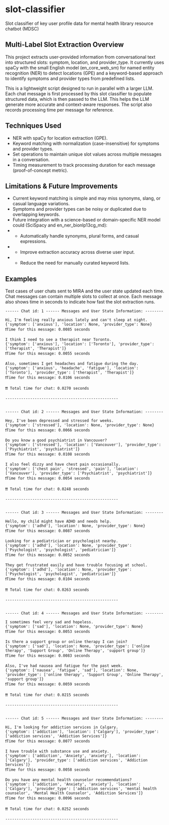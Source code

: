 # slot-classifier

Slot classifier of key user profile data for mental health library resource chatbot (MDSC)

## Multi-Label Slot Extraction Overview

This project extracts user-provided information from conversational text into structured slots: symptom, location, and provider_type. It currently uses spaCy with the small English model (en_core_web_sm) for named entity recognition (NER) to detect locations (GPE) and a keyword-based approach to identify symptoms and provider types from predefined lists.

This is a lightweight script designed to run in parallel with a larger LLM. Each chat message is first processed by this slot classifier to populate structured data, which is then passed to the LLM. This helps the LLM generate more accurate and context-aware responses. The script also records processing time per message for reference.

## Techniques Used

- NER with spaCy for location extraction (GPE).
- Keyword matching with normalization (case-insensitive) for symptoms and provider types.
- Set operations to maintain unique slot values across multiple messages in a conversation.
- Timing measurement to track processing duration for each message (proof-of-concept metric).

## Limitations & Future Improvements

- Current keyword matching is simple and may miss synonyms, slang, or casual language variations.
- Symptoms and provider types can be noisy or duplicated due to overlapping keywords.
- Future integration with a science-based or domain-specific NER model could (SciSpacy and en_ner_bionlp13cg_md):
- - Automatically handle synonyms, plural forms, and casual expressions.
- - Improve extraction accuracy across diverse user input.
- - Reduce the need for manually curated keyword lists.

## Examples
Test cases of user chats sent to MIRA and the user state updated each time. Chat messages can contain multiple slots to collect at once. Each message also shows time in seconds to indicate how fast the slot extraction runs.

```
------ Chat id: 1 ------ Messages and User State Information: --------

Hi, I'm feeling really anxious lately and can't sleep at night.
{'symptom': ['anxious'], 'location': None, 'provider_type': None}
❗Time for this message: 0.0085 seconds

I think I need to see a therapist near Toronto.
{'symptom': ['anxious'], 'location': ['Toronto'], 'provider_type': ['therapist', 'Therapist']}
❗Time for this message: 0.0055 seconds

Also, sometimes I get headaches and fatigue during the day.
{'symptom': ['anxious', 'headache', 'fatigue'], 'location': ['Toronto'], 'provider_type': ['therapist', 'Therapist']}
❗Time for this message: 0.0106 seconds

❗❗ Total time for chat: 0.0270 seconds

--------------------------------------------------


------ Chat id: 2 ------ Messages and User State Information: --------

Hey, I've been depressed and stressed for weeks.
{'symptom': ['stressed'], 'location': None, 'provider_type': None}
❗Time for this message: 0.0066 seconds

Do you know a good psychiatrist in Vancouver?
{'symptom': ['stressed'], 'location': ['Vancouver'], 'provider_type': ['Psychiatrist', 'psychiatrist']}
❗Time for this message: 0.0108 seconds

I also feel dizzy and have chest pain occasionally.
{'symptom': ['chest pain', 'stressed', 'pain'], 'location': ['Vancouver'], 'provider_type': ['Psychiatrist', 'psychiatrist']}
❗Time for this message: 0.0054 seconds

❗❗ Total time for chat: 0.0248 seconds

--------------------------------------------------


------ Chat id: 3 ------ Messages and User State Information: --------

Hello, my child might have ADHD and needs help.
{'symptom': ['adhd'], 'location': None, 'provider_type': None}
❗Time for this message: 0.0087 seconds

Looking for a pediatrician or psychologist nearby.
{'symptom': ['adhd'], 'location': None, 'provider_type': ['Psychologist', 'psychologist', 'pediatrician']}
❗Time for this message: 0.0052 seconds

They get frustrated easily and have trouble focusing at school.
{'symptom': ['adhd'], 'location': None, 'provider_type': ['Psychologist', 'psychologist', 'pediatrician']}
❗Time for this message: 0.0104 seconds

❗❗ Total time for chat: 0.0263 seconds

--------------------------------------------------


------ Chat id: 4 ------ Messages and User State Information: --------

I sometimes feel very sad and hopeless.
{'symptom': ['sad'], 'location': None, 'provider_type': None}
❗Time for this message: 0.0053 seconds

Is there a support group or online therapy I can join?
{'symptom': ['sad'], 'location': None, 'provider_type': ['online therapy', 'Support Group', 'Online Therapy', 'support group']}
❗Time for this message: 0.0083 seconds

Also, I've had nausea and fatigue for the past week.
{'symptom': ['nausea', 'fatigue', 'sad'], 'location': None, 'provider_type': ['online therapy', 'Support Group', 'Online Therapy', 'support group']}
❗Time for this message: 0.0059 seconds

❗❗ Total time for chat: 0.0215 seconds

--------------------------------------------------


------ Chat id: 5 ------ Messages and User State Information: --------

Hi, I'm looking for addiction services in Calgary.
{'symptom': ['addiction'], 'location': ['Calgary'], 'provider_type': ['addiction services', 'Addiction Services']}
❗Time for this message: 0.0077 seconds

I have trouble with substance use and anxiety.
{'symptom': ['addiction', 'Anxiety', 'anxiety'], 'location': ['Calgary'], 'provider_type': ['addiction services', 'Addiction Services']}
❗Time for this message: 0.0058 seconds

Do you have any mental health counselor recommendations?
{'symptom': ['addiction', 'Anxiety', 'anxiety'], 'location': ['Calgary'], 'provider_type': ['addiction services', 'mental health counselor', 'Mental Health Counselor', 'Addiction Services']}
❗Time for this message: 0.0096 seconds

❗❗ Total time for chat: 0.0252 seconds

--------------------------------------------------
```